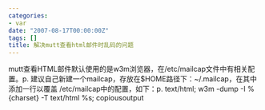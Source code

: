 ```yaml
---
categories:
- var
date: "2007-08-17T00:00:00Z"
tags: []
title: 解决mutt查看html邮件时乱码的问题
---
```


mutt查看HTML邮件默认使用的是w3m浏览器，在/etc/mailcap文件中有相关配置。p. 建议自己新建一个mailcap，存放在$HOME路径下：~/.mailcap，在其中添加一行以覆盖
/etc/mailcap中的配置，如下：p. text/html; w3m -dump -I %{charset} -T text/html %s; copiousoutput
